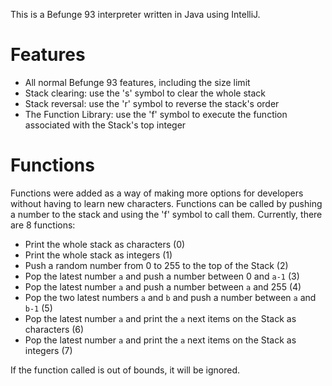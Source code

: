 This is a Befunge 93 interpreter written in Java using IntelliJ. 
<h1>Features</h1>
<ul>
  <li>All normal Befunge 93 features, including the size limit</li>
  <li>Stack clearing: use the 's' symbol to clear the whole stack</li>
  <li>Stack reversal: use the 'r' symbol to reverse the stack's order</li>
  <li>The Function Library: use the 'f' symbol to execute the function associated with the Stack's top integer</li>
</ul>
<h1>Functions</h1>
Functions were added as a way of making more options for developers without having to learn new characters. Functions can be called by pushing a number to the stack and using the 'f' symbol to call them.
Currently, there are 8 functions:
<ul>
  <li>Print the whole stack as characters (0)</li>
  <li>Print the whole stack as integers (1)</li>
  <li>Push a random number from 0 to 255 to the top of the Stack (2)</li>
  <li>Pop the latest number <code>a</code> and push a number between 0 and <code>a-1</code> (3)</li>
  <li>Pop the latest number <code>a</code> and push a number between <code>a</code> and 255 (4)</li>
  <li>Pop the two latest numbers <code>a</code> and <code>b</code> and push a number between <code>a</code> and <code>b-1</code> (5)</li>
  <li>Pop the latest number <code>a</code> and print the <code>a</code> next items on the Stack as characters (6)</li>
  <li>Pop the latest number <code>a</code> and print the <code>a</code> next items on the Stack as integers (7)</li>
</ul>
If the function called is out of bounds, it will be ignored.
